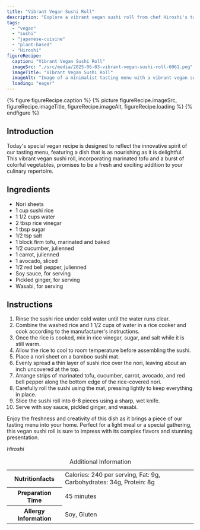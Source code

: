 ```yaml
---
title: "Vibrant Vegan Sushi Roll"
description: "Explore a vibrant vegan sushi roll from chef Hiroshi's tasting menu, featuring marinated tofu and fresh vegetables, wrapped in nori and served with traditional condiments."
tags:
  - "vegan"
  - "sushi"
  - "japanese-cuisine"
  - "plant-based"
  - "Hiroshi"
figureRecipe: 
  caption: "Vibrant Vegan Sushi Roll"
  imageSrc: "./src/media/2025-06-03-vibrant-vegan-sushi-roll-6061.png"
  imageTitle: "Vibrant Vegan Sushi Roll"
  imageAlt: "Image of a minimalist tasting menu with a vibrant vegan sushi roll filled with marinated tofu, cucumber, carrot, avocado, and red bell pepper, accompanied by soy sauce, ginger, and wasabi."
  loading: "eager"
---
```


{% figure figureRecipe.caption %}
{% picture figureRecipe.imageSrc, figureRecipe.imageTitle, figureRecipe.imageAlt, figureRecipe.loading %}
{% endfigure %}

## Introduction

Today's special vegan recipe is designed to reflect the innovative spirit of our tasting menu, featuring a dish that is as nourishing as it is delightful. This vibrant vegan sushi roll, incorporating marinated tofu and a burst of colorful vegetables, promises to be a fresh and exciting addition to your culinary repertoire.

## Ingredients

- Nori sheets
- 1 cup sushi rice
- 1 1/2 cups water
- 2 tbsp rice vinegar
- 1 tbsp sugar
- 1/2 tsp salt
- 1 block firm tofu, marinated and baked
- 1/2 cucumber, julienned
- 1 carrot, julienned
- 1 avocado, sliced
- 1/2 red bell pepper, julienned
- Soy sauce, for serving
- Pickled ginger, for serving
- Wasabi, for serving

## Instructions

1. Rinse the sushi rice under cold water until the water runs clear.
2. Combine the washed rice and 1 1/2 cups of water in a rice cooker and cook according to the manufacturer's instructions.
3. Once the rice is cooked, mix in rice vinegar, sugar, and salt while it is still warm.
4. Allow the rice to cool to room temperature before assembling the sushi.
5. Place a nori sheet on a bamboo sushi mat.
6. Evenly spread a thin layer of sushi rice over the nori, leaving about an inch uncovered at the top.
7. Arrange strips of marinated tofu, cucumber, carrot, avocado, and red bell pepper along the bottom edge of the rice-covered nori.
8. Carefully roll the sushi using the mat, pressing lightly to keep everything in place.
9. Slice the sushi roll into 6-8 pieces using a sharp, wet knife.
10. Serve with soy sauce, pickled ginger, and wasabi.

Enjoy the freshness and creativity of this dish as it brings a piece of our tasting menu into your home. Perfect for a light meal or a special gathering, this vegan sushi roll is sure to impress with its complex flavors and stunning presentation.

*Hiroshi*

<table><caption class='sr-only'>Additional Information</caption><tr><th>Nutritionfacts</th><td>Calories: 240 per serving, Fat: 9g, Carbohydrates: 34g, Protein: 8g&nbsp;</td></tr><tr><th>Preparation Time</th><td>45 minutes&nbsp;</td></tr><tr><th>Allergy Information</th><td>Soy, Gluten&nbsp;</td></tr></table>

